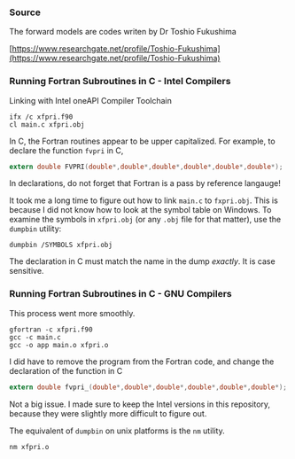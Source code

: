 ### Source

The forward models are codes writen by Dr Toshio Fukushima

[https://www.researchgate.net/profile/Toshio-Fukushima](https://www.researchgate.net/profile/Toshio-Fukushima)

### Running Fortran Subroutines in C - Intel Compilers

Linking with Intel oneAPI Compiler Toolchain
```console
ifx /c xfpri.f90
cl main.c xfpri.obj
```

In C, the Fortran routines appear to be upper capitalized.
For example, to declare the function `fvpri` in C,
```c
extern double FVPRI(double*,double*,double*,double*,double*,double*);
```
In declarations, do not forget that Fortran is a pass by reference langauge!


It took me a long time to figure out how to link `main.c` to `fxpri.obj`.
This is because I did not know how to look at the symbol table on Windows.
To examine the symbols in `xfpri.obj` (or any `.obj` file for that matter), use the `dumpbin` utility:
```console
dumpbin /SYMBOLS xfpri.obj
```
The declaration in C must match the name in the dump *exactly*.
It is case sensitive.

### Running Fortran Subroutines in C - GNU Compilers

This process went more smoothly.
```console
gfortran -c xfpri.f90
gcc -c main.c
gcc -o app main.o xfpri.o
```

I did have to remove the program from the Fortran code, and change the declaration of the function in C
```c
extern double fvpri_(double*,double*,double*,double*,double*,double*);
```
Not a big issue.
I made sure to keep the Intel versions in this repository, because they were slightly more difficult to figure out.

The equivalent of `dumpbin` on unix platforms is the `nm` utility.
```console
nm xfpri.o
```
